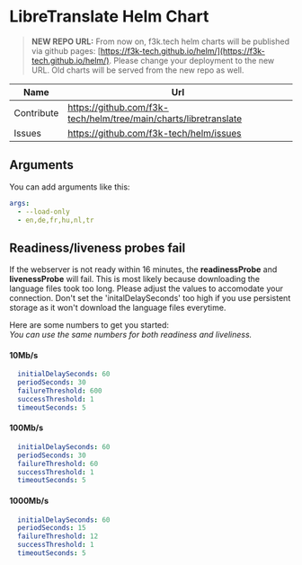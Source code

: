 # LibreTranslate Helm Chart

> **NEW REPO URL:** From now on, f3k.tech helm charts will be published via github pages: [https://f3k-tech.github.io/helm/](https://f3k-tech.github.io/helm/).
> Please change your deployment to the new URL.
> Old charts will be served from the new repo as well.

| Name       | Url                                                              |
|------------|------------------------------------------------------------------|
| Contribute | https://github.com/f3k-tech/helm/tree/main/charts/libretranslate |
| Issues     | https://github.com/f3k-tech/helm/issues                          |

## Arguments

You can add arguments like this:

```yaml
args:
  - --load-only
  - en,de,fr,hu,nl,tr
```

## Readiness/liveness probes fail

If the webserver is not ready within 16 minutes, the **readinessProbe** and **livenessProbe** will fail. This is most likely because downloading the language files took too long. Please adjust the values to accomodate your connection. Don't set the 'initalDelaySeconds' too high if you use persistent storage as it won't download the language files everytime.

Here are some numbers to get you started:  
_You can use the same numbers for both readiness and liveliness._

#### 10Mb/s

```yml
  initialDelaySeconds: 60
  periodSeconds: 30
  failureThreshold: 600
  successThreshold: 1
  timeoutSeconds: 5
```

#### 100Mb/s

```yml
  initialDelaySeconds: 60
  periodSeconds: 30
  failureThreshold: 60
  successThreshold: 1
  timeoutSeconds: 5
```

#### 1000Mb/s

```yml
  initialDelaySeconds: 60
  periodSeconds: 15
  failureThreshold: 12
  successThreshold: 1
  timeoutSeconds: 5
```
